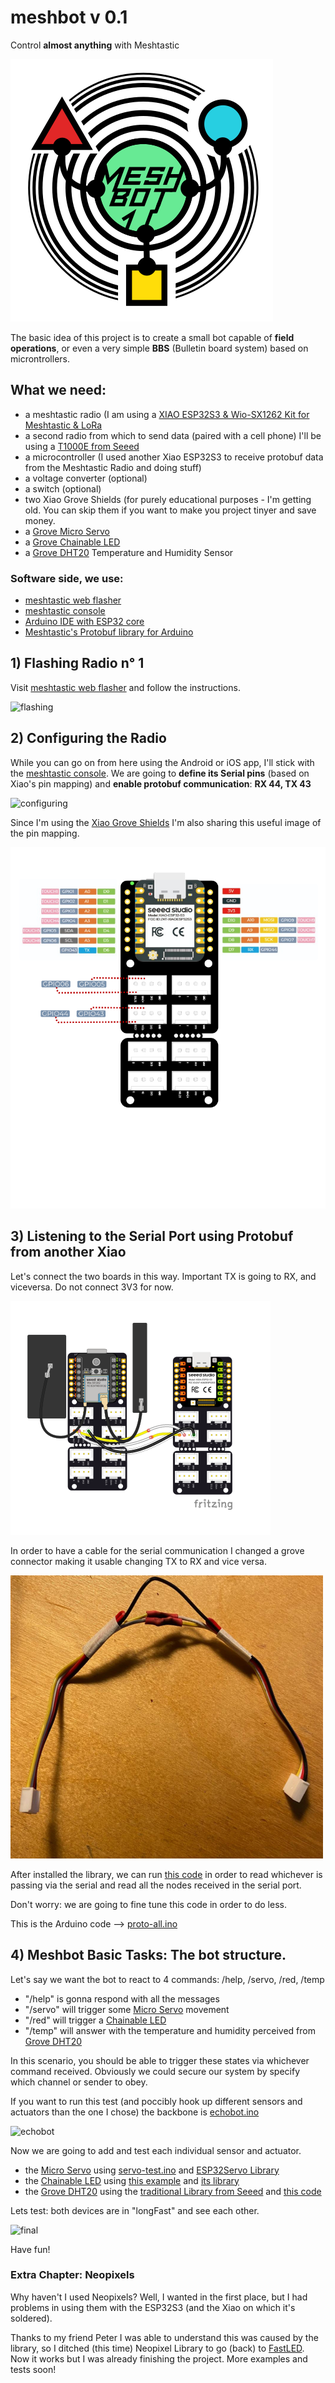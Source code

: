# meshbot v 0.1
Control **almost anything** with Meshtastic

![serial](./data/meshbot-logo.png)

The basic idea of this project is to create a small bot capable of **field operations**, or even a very simple **BBS** (Bulletin board system) based on microntrollers.

## What we need:
* a meshtastic radio (I am using a [XIAO ESP32S3 & Wio-SX1262 Kit for Meshtastic & LoRa](https://www.seeedstudio.com/Wio-SX1262-with-XIAO-ESP32S3-p-5982.html?)
* a second radio from which to send data (paired with a cell phone) I'll be using a [T1000E from Seeed](https://www.seeedstudio.com/SenseCAP-Card-Tracker-T1000-E-for-Meshtastic-p-5913.html?)
* a microcontroller (I used another Xiao ESP32S3 to receive protobuf data from the Meshtastic Radio and doing stuff)
* a voltage converter (optional)
* a switch (optional)
* two Xiao Grove Shields (for purely educational purposes - I'm getting old. You can skip them if you want to make you project tinyer and save money.
* a [Grove Micro Servo](https://wiki.seeedstudio.com/Grove-Servo/)
* a [Grove Chainable LED](https://wiki.seeedstudio.com/Grove-Chainable_RGB_LED/) 
* a [Grove DHT20](https://wiki.seeedstudio.com/Grove-Temperature-Humidity-Sensor-DH20/) Temperature and Humidity Sensor


### Software side, we use:
- [meshtastic web flasher](https://flasher.meshtastic.org/)
- [meshtastic console](https://client.meshtastic.org/)
- [Arduino IDE with ESP32 core](https://wiki.seeedstudio.com/xiao_esp32s3_getting_started/#software-preparation)
- [Meshtastic's Protobuf library for Arduino](https://github.com/meshtastic/Meshtastic-arduino)

## 1) Flashing Radio n° 1

Visit [meshtastic web flasher](https://flasher.meshtastic.org/) and follow the instructions. 

![flashing](./data/gif/01-flash.gif)

## 2) Configuring the Radio

While you can go on from here using the Android or iOS app, I'll stick with the [meshtastic console](https://client.meshtastic.org/). 
We are going to **define its Serial pins** (based on Xiao's pin mapping) and **enable protobuf communication**: **RX 44, TX 43**

![configuring](./data/gif/02-serial.gif)

Since I'm using the [Xiao Grove Shields](https://wiki.seeedstudio.com/Grove-Shield-for-Seeeduino-XIAO-embedded-battery-management-chip/) I'm also sharing this useful image of the pin mapping. 

![Xiao Grove Shield](./data/xiao-grove-01.png)

## 3) Listening to the Serial Port using Protobuf from another Xiao

Let's connect the two boards in this way. 
Important TX is going to RX, and viceversa. Do not connect 3V3 for now. 

![serial](./data/fr-03_bb-serial.png)

In order to have a cable for the serial communication I changed a grove connector making it usable changing TX to RX and vice versa. 

![special cable](./data/cable.png)

After installed the library, we can run [this code](./proto-all/proto-all.ino) in order to read whichever is passing via the serial and read all the nodes received in the serial port. 

Don't worry: we are going to fine tune this code in order to do less.

This is the Arduino code --> [proto-all.ino](./proto-all/proto-all.ino)

## 4) Meshbot Basic Tasks: The bot structure.

Let's say we want the bot to react to 4 commands: /help, /servo, /red, /temp
* "/help" is gonna respond with all the messages
* "/servo" will trigger some [Micro Servo](https://wiki.seeedstudio.com/Grove-Servo/) movement
* "/red" will trigger a [Chainable LED](https://wiki.seeedstudio.com/Grove-Chainable_RGB_LED/)
* "/temp" will answer with the temperature and humidity perceived from [Grove DHT20](https://wiki.seeedstudio.com/Grove-Temperature-Humidity-Sensor-DH20/)

In this scenario, you should be able to trigger these states via whichever command received. Obviously we could secure our system by specify which channel or sender to obey.

If you want to run this test (and poccibly hook up different sensors and actuators than the one I chose) the backbone is [echobot.ino](./echobot/echobot.ino)

![echobot](./data/gif/03-meshbot-01/03-meshbot-01.gif)

Now we are going to add and test each individual sensor and actuator. 

* the [Micro Servo](https://wiki.seeedstudio.com/Grove-Servo/) using [servo-test.ino](./servo-test/servo-test.ino) and [ESP32Servo Library](https://github.com/madhephaestus/ESP32Servo)
* the [Chainable LED](https://wiki.seeedstudio.com/Grove-Chainable_RGB_LED/) using [this example](./ChainLED-example/ChainLED-example/ChainLED-example.ino) and [its library](https://github.com/pjpmarques/ChainableLED/)
* the [Grove DHT20](https://wiki.seeedstudio.com/Grove-Temperature-Humidity-Sensor-DH20/) using the [traditional Library from Seeed](https://github.com/Seeed-Studio/Grove_Temperature_And_Humidity_Sensor) and [this code](./DHTtester/DHTtester.ino)

Lets test: both devices are in "longFast" and see each other. 

![final](./data/gif/04-working.gif)


Have fun!

### Extra Chapter: Neopixels

Why haven't I used Neopixels? Well, I wanted in the first place, but I had problems in using them with the ESP32S3 (and the Xiao on which it's soldered). 

Thanks to my friend Peter I was able to understand this was caused by the library, so I ditched (this time) Neopixel Library to go (back) to [FastLED](https://fastled.io/). Now it works but I was already finishing the project. More examples and tests soon! 

